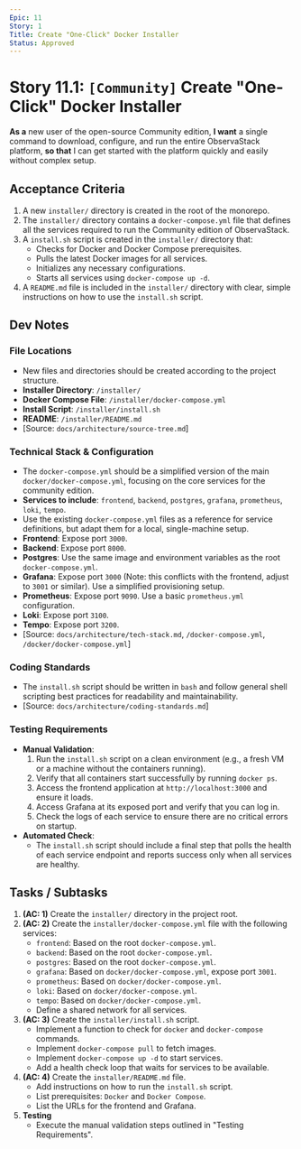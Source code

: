 ```yaml
---
Epic: 11
Story: 1
Title: Create "One-Click" Docker Installer
Status: Approved
---
```


# Story 11.1: `[Community]` Create "One-Click" Docker Installer

**As a** new user of the open-source Community edition,
**I want** a single command to download, configure, and run the entire ObservaStack platform,
**so that** I can get started with the platform quickly and easily without complex setup.

## Acceptance Criteria

1.  A new `installer/` directory is created in the root of the monorepo.
2.  The `installer/` directory contains a `docker-compose.yml` file that defines all the services required to run the Community edition of ObservaStack.
3.  A `install.sh` script is created in the `installer/` directory that:
    *   Checks for Docker and Docker Compose prerequisites.
    *   Pulls the latest Docker images for all services.
    *   Initializes any necessary configurations.
    *   Starts all services using `docker-compose up -d`.
4.  A `README.md` file is included in the `installer/` directory with clear, simple instructions on how to use the `install.sh` script.

## Dev Notes

### File Locations
-   New files and directories should be created according to the project structure.
-   **Installer Directory**: `/installer/`
-   **Docker Compose File**: `/installer/docker-compose.yml`
-   **Install Script**: `/installer/install.sh`
-   **README**: `/installer/README.md`
-   [Source: `docs/architecture/source-tree.md`]

### Technical Stack & Configuration
-   The `docker-compose.yml` should be a simplified version of the main `docker/docker-compose.yml`, focusing on the core services for the community edition.
-   **Services to include**: `frontend`, `backend`, `postgres`, `grafana`, `prometheus`, `loki`, `tempo`.
-   Use the existing `docker-compose.yml` files as a reference for service definitions, but adapt them for a local, single-machine setup.
-   **Frontend**: Expose port `3000`.
-   **Backend**: Expose port `8000`.
-   **Postgres**: Use the same image and environment variables as the root `docker-compose.yml`.
-   **Grafana**: Expose port `3000` (Note: this conflicts with the frontend, adjust to `3001` or similar). Use a simplified provisioning setup.
-   **Prometheus**: Expose port `9090`. Use a basic `prometheus.yml` configuration.
-   **Loki**: Expose port `3100`.
-   **Tempo**: Expose port `3200`.
-   [Source: `docs/architecture/tech-stack.md`, `/docker-compose.yml`, `/docker/docker-compose.yml`]

### Coding Standards
-   The `install.sh` script should be written in `bash` and follow general shell scripting best practices for readability and maintainability.
-   [Source: `docs/architecture/coding-standards.md`]

### Testing Requirements
-   **Manual Validation**:
    1.  Run the `install.sh` script on a clean environment (e.g., a fresh VM or a machine without the containers running).
    2.  Verify that all containers start successfully by running `docker ps`.
    3.  Access the frontend application at `http://localhost:3000` and ensure it loads.
    4.  Access Grafana at its exposed port and verify that you can log in.
    5.  Check the logs of each service to ensure there are no critical errors on startup.
-   **Automated Check**:
    -   The `install.sh` script should include a final step that polls the health of each service endpoint and reports success only when all services are healthy.

## Tasks / Subtasks

1.  **(AC: 1)** Create the `installer/` directory in the project root.
2.  **(AC: 2)** Create the `installer/docker-compose.yml` file with the following services:
    *   `frontend`: Based on the root `docker-compose.yml`.
    *   `backend`: Based on the root `docker-compose.yml`.
    *   `postgres`: Based on the root `docker-compose.yml`.
    *   `grafana`: Based on `docker/docker-compose.yml`, expose port `3001`.
    *   `prometheus`: Based on `docker/docker-compose.yml`.
    *   `loki`: Based on `docker/docker-compose.yml`.
    *   `tempo`: Based on `docker/docker-compose.yml`.
    *   Define a shared network for all services.
3.  **(AC: 3)** Create the `installer/install.sh` script.
    *   Implement a function to check for `docker` and `docker-compose` commands.
    *   Implement `docker-compose pull` to fetch images.
    *   Implement `docker-compose up -d` to start services.
    *   Add a health check loop that waits for services to be available.
4.  **(AC: 4)** Create the `installer/README.md` file.
    *   Add instructions on how to run the `install.sh` script.
    *   List prerequisites: `Docker` and `Docker Compose`.
    *   List the URLs for the frontend and Grafana.
5.  **Testing**
    *   Execute the manual validation steps outlined in "Testing Requirements".
